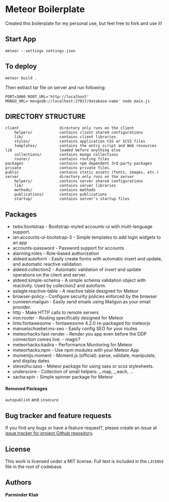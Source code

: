 # Meteor Boilerplate

Created this boilerplate for my personal use, but feel free to fork and use it!

## Start App

`meteor --settings settings.json`

## To deploy

`meteor build .`

Then extract tar file on server and run following:

`PORT=3000 ROOT_URL='http://localhost' MONGO_URL='mongodb://localhost:27017/database-name' node main.js`

## DIRECTORY STRUCTURE

```
client                  directory only runs on the client
	helpers/			contains client shared configurations
	lib/        		contains client libraries
	styles/			    contains application CSS or SCSS files
	templates/			contains the entry script and Web resources
lib                     loaded before anything else
	collections/		contains mongo collections
	router/        		contains routing files
packages                contains npm dependent 3rd-party packages
private                 contains private files
public                  contains static assets (fonts, images, etc.)
server                  directory only runs on the server
	helpers/			contains server shared configurations
	lib/        		contains server libraries
	methods/			contains methods
	publications/		contains publications
	startup/		    contains server's startup files
```

## Packages

- twbs:bootstrap - Bootstrap-styled accounts-ui with multi-language support.
- ian:accounts-ui-bootstrap-3 - Simple templates to add login widgets to an app
- accounts-password - Password support for accounts
- alanning:roles - Role-based authorization
- aldeed:autoform - Easily create forms with automatic insert and update, and automatic reactive validation.
- aldeed:collection2 - Automatic validation of insert and update operations on the client and server.
- aldeed:simple-schema - A simple schema validation object with reactivity. Used by collection2 and autoform.
- aslagle:reactive-table -  A reactive table designed for Meteor
- browser-policy - Configure security policies enforced by the browser
- cunneen:mailgun -  Easily send emails using Mailgun as your email provider.
- http -  Make HTTP calls to remote servers
- iron:router - Routing specifically designed for Meteor
- linto:fontawesome - fontawesome 4.2.0 re-packaged for meteorjs
- manuelschoebel:ms-seo - Easily config SEO for your routes
- meteorhacks:fast-render - Render you app even before the DDP connection comes live. - magic?
- meteorhacks:kadira - Performance Monitoring for Meteor
- meteorhacks:npm - Use npm modules with your Meteor App
- momentjs:moment - Moment.js (official): parse, validate, manipulate, and display dates
- stevezhu:sass - Meteor package for using sass or scss stylesheets.
- underscore - Collection of small helpers: _.map, _.each, ...
- sacha:spin - Simple spinner package for Meteor

#### Removed Packages

`autopublish` and `insecure`

## Bug tracker and feature requests
If you find any bugs or have a feature request?, please create an issue at [issue tracker for project Github repository](https://github.com/perminder-klair/kato/issues).

## License
This work is licensed under a MIT license. Full text is included in the `LICENSE` file in the root of codebase.

## Authors
**Parminder Klair**